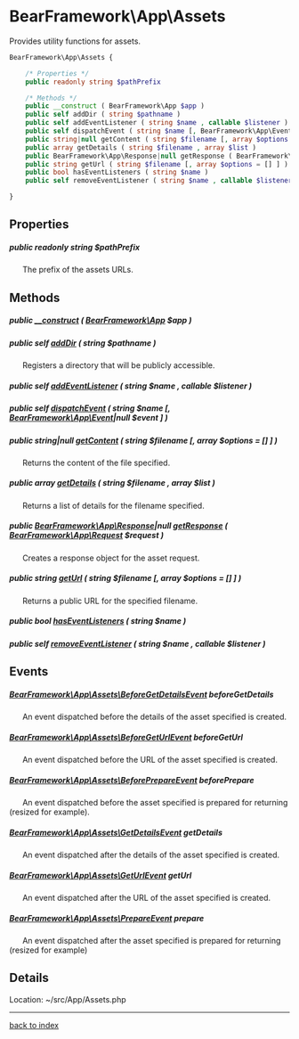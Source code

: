 # BearFramework\App\Assets

Provides utility functions for assets.

```php
BearFramework\App\Assets {

	/* Properties */
	public readonly string $pathPrefix

	/* Methods */
	public __construct ( BearFramework\App $app )
	public self addDir ( string $pathname )
	public self addEventListener ( string $name , callable $listener )
	public self dispatchEvent ( string $name [, BearFramework\App\Event|null $event ] )
	public string|null getContent ( string $filename [, array $options = [] ] )
	public array getDetails ( string $filename , array $list )
	public BearFramework\App\Response|null getResponse ( BearFramework\App\Request $request )
	public string getUrl ( string $filename [, array $options = [] ] )
	public bool hasEventListeners ( string $name )
	public self removeEventListener ( string $name , callable $listener )

}
```

## Properties

##### public readonly string $pathPrefix

&nbsp;&nbsp;&nbsp;&nbsp;&nbsp;&nbsp;The prefix of the assets URLs.

## Methods

##### public [__construct](bearframework.app.assets.__construct.method.md) ( [BearFramework\App](bearframework.app.class.md) $app )

##### public self [addDir](bearframework.app.assets.adddir.method.md) ( string $pathname )

&nbsp;&nbsp;&nbsp;&nbsp;&nbsp;&nbsp;Registers a directory that will be publicly accessible.

##### public self [addEventListener](bearframework.app.assets.addeventlistener.method.md) ( string $name , callable $listener )

##### public self [dispatchEvent](bearframework.app.assets.dispatchevent.method.md) ( string $name [, [BearFramework\App\Event](bearframework.app.event.class.md)|null $event ] )

##### public string|null [getContent](bearframework.app.assets.getcontent.method.md) ( string $filename [, array $options = [] ] )

&nbsp;&nbsp;&nbsp;&nbsp;&nbsp;&nbsp;Returns the content of the file specified.

##### public array [getDetails](bearframework.app.assets.getdetails.method.md) ( string $filename , array $list )

&nbsp;&nbsp;&nbsp;&nbsp;&nbsp;&nbsp;Returns a list of details for the filename specified.

##### public [BearFramework\App\Response](bearframework.app.response.class.md)|null [getResponse](bearframework.app.assets.getresponse.method.md) ( [BearFramework\App\Request](bearframework.app.request.class.md) $request )

&nbsp;&nbsp;&nbsp;&nbsp;&nbsp;&nbsp;Creates a response object for the asset request.

##### public string [getUrl](bearframework.app.assets.geturl.method.md) ( string $filename [, array $options = [] ] )

&nbsp;&nbsp;&nbsp;&nbsp;&nbsp;&nbsp;Returns a public URL for the specified filename.

##### public bool [hasEventListeners](bearframework.app.assets.haseventlisteners.method.md) ( string $name )

##### public self [removeEventListener](bearframework.app.assets.removeeventlistener.method.md) ( string $name , callable $listener )

## Events

##### [BearFramework\App\Assets\BeforeGetDetailsEvent](bearframework.app.assets.beforegetdetailsevent.class.md) beforeGetDetails

&nbsp;&nbsp;&nbsp;&nbsp;&nbsp;&nbsp;An event dispatched before the details of the asset specified is created.

##### [BearFramework\App\Assets\BeforeGetUrlEvent](bearframework.app.assets.beforegeturlevent.class.md) beforeGetUrl

&nbsp;&nbsp;&nbsp;&nbsp;&nbsp;&nbsp;An event dispatched before the URL of the asset specified is created.

##### [BearFramework\App\Assets\BeforePrepareEvent](bearframework.app.assets.beforeprepareevent.class.md) beforePrepare

&nbsp;&nbsp;&nbsp;&nbsp;&nbsp;&nbsp;An event dispatched before the asset specified is prepared for returning (resized for example).

##### [BearFramework\App\Assets\GetDetailsEvent](bearframework.app.assets.getdetailsevent.class.md) getDetails

&nbsp;&nbsp;&nbsp;&nbsp;&nbsp;&nbsp;An event dispatched after the details of the asset specified is created.

##### [BearFramework\App\Assets\GetUrlEvent](bearframework.app.assets.geturlevent.class.md) getUrl

&nbsp;&nbsp;&nbsp;&nbsp;&nbsp;&nbsp;An event dispatched after the URL of the asset specified is created.

##### [BearFramework\App\Assets\PrepareEvent](bearframework.app.assets.prepareevent.class.md) prepare

&nbsp;&nbsp;&nbsp;&nbsp;&nbsp;&nbsp;An event dispatched after the asset specified is prepared for returning (resized for example)

## Details

Location: ~/src/App/Assets.php

---

[back to index](index.md)

